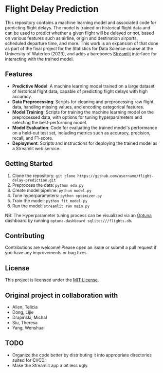 # Flight Delay Prediction

This repository contains a machine learning model and associated code for predicting flight delays. The model is trained on historical flight data and can be used to predict whether a given flight will be delayed or not, based on various features such as airline, origin and destination airports, scheduled departure time, and more. This work is an expansion of that done as part of the final project for the Statistics for Data Science course at the University of Waterloo (2023), and adds a barebones [Streamlit](https://streamlit.io) interface for interacting with the trained model. 

## Features

- **Predictive Model**: A machine learning model trained on a large dataset of historical flight data, capable of predicting flight delays with high accuracy.
- **Data Preprocessing**: Scripts for cleaning and preprocessing raw flight data, handling missing values, and encoding categorical features.
- **Model Training**: Scripts for training the machine learning model on the preprocessed data, with options for tuning hyperparameters and selecting the best-performing model.
- **Model Evaluation**: Code for evaluating the trained model's performance on a held-out test set, including metrics such as accuracy, precision, recall, and F1-score.
- **Deployment**: Scripts and instructions for deploying the trained model as a Streamlit web service. 

## Getting Started

1. Clone the repository: `git clone https://github.com/username/flight-delay-prediction.git`
2. Preprocess the data: `python eda.py`
3. Create model pipeline: `python model.py`
4. Tune hyperparameters: `python optimizer.py`
5. Train the model: `python fit_model.py`
6. Run the model: `streamlit run main.py`

NB: The Hyperparameter tuning process can be visualized via an [Optuna](https://optuna.org) dashboard by running `optuna-dashboard sqlite:///flights.db`. 


## Contributing

Contributions are welcome! Please open an issue or submit a pull request if you have any improvements or bug fixes.

## License

This project is licensed under the [MIT License](LICENSE).

## Original project in collaboration with
- Allen, Telicia
- Dong, Lijie
- Drapinski, Michal
- Siu, Theresa
- Yang, Wenshuai

## TODO
- Organize the code better by distributing it into appropriate directories suited for CI/CD.
- Make the Streamlit app a bit less ugly.
